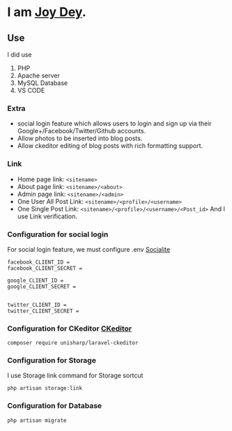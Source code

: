 # I am [Joy Dey](https://joydey.netlify.app/).


## Use
I did use

1. PHP 
2. Apache server
3. MySQL Database
4. VS CODE


### Extra

- social login feature which allows users to login and sign up via their Google+/Facebook/Twitter/Github accounts.
- Allow photos to be inserted into blog posts.
- Allow ckeditor editing of blog posts with rich formatting support.


### Link

- Home page link:  ```<sitename>```
- About page link: ```<sitename>/<about>```
- Admin page link:     ```<sitename>/<admin>```
- One User All Post Link: ```<sitename>/<profile>/<username>```
- One Single Post Link: ```<sitename>/<profile>/<username>/<Post_id>```
And I use Link verification.
  
  
  
  
### Configuration for social login

For social login feature, we must configure .env
[Socialite](https://laravel.com/docs/6.x/socialite)


```
facebook_CLIENT_ID = 
facebook_CLIENT_SECRET = 

google_CLIENT_ID = 
google_CLIENT_SECRET = 


twitter_CLIENT_ID = 
twitter_CLIENT_SECRET = 

```


### Configuration for CKeditor [CKeditor](https://github.com/UniSharp/laravel-ckeditor)

```
composer require unisharp/laravel-ckeditor
```


### Configuration for Storage

I use Storage link command for Storage sortcut

```
php artisan storage:link

```


### Configuration for Database

```
php artisan migrate

```
